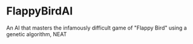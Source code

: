 # FlappyBirdAI
An AI that masters the infamously difficult game of "Flappy Bird" using a genetic algorithm, NEAT
